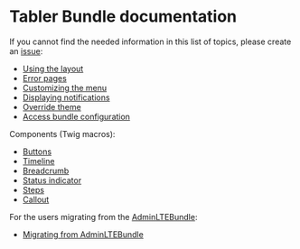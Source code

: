 # Tabler Bundle documentation

If you cannot find the needed information in this list of topics, please create an [issue](https://github.com/kevinpapst/TablerBundle/issues):

* [Using the layout](layout.md)
* [Error pages](error_pages.md)
* [Customizing the menu](menu.md)
* [Displaying notifications](notifications.md)
* [Override theme](override_theme.md)
* [Access bundle configuration](twig-context.md)

Components (Twig macros):

* [Buttons](components-buttons.md)
* [Timeline](components-timeline.md)
* [Breadcrumb](components-breadcrumb.md)
* [Status indicator](components-status-indicator.md)
* [Steps](components-steps.md)
* [Callout](components-callout.md)

For the users migrating from the [AdminLTEBundle](https://github.com/kevinpapst/AdminLTEBundle):

* [Migrating from AdminLTEBundle](migration_guide.md)

